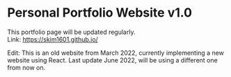 # Personal Portfolio Website v1.0
This portfolio page will be updated regularly.
<br/>Link: https://skim1601.github.io/

Edit: This is an old website from March 2022, currently implementing a new website using React. Last update June 2022, will be using a different one from now on.
